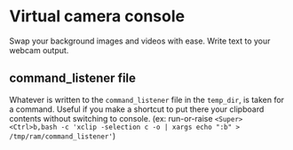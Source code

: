 # Virtual camera console

Swap your background images and videos with ease. Write text to your webcam output.

## command_listener file

Whatever is written to the `command_listener` file in the `temp_dir`, is taken for a command. Useful if you make a shortcut to put there your clipboard contents without switching to console. (ex: run-or-raise `<Super><Ctrl>b,bash -c 'xclip -selection c -o | xargs echo ":b" > /tmp/ram/command_listener'`)
